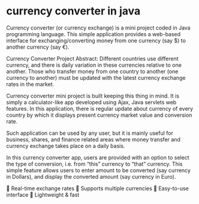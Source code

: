 # currency converter in java


Currency converter (or currency exchange) is a mini project coded in Java programming language. This simple application provides a web-based interface for exchanging/converting money from one currency (say $) to another currency (say €).

Currency Converter Project Abstract:
Different countries use different currency, and there is daily variation in these currencies relative to one another. Those who transfer money from one country to another (one currency to another) must be updated with the latest currency exchange rates in the market.

Currency converter mini project is built keeping this thing in mind. It is simply a calculator-like app developed using Ajax, Java servlets web features. In this application, there is regular update about currency of every country by which it displays present currency market value and conversion rate.

Such application can be used by any user, but it is mainly useful for business, shares, and finance related areas where money transfer and currency exchange takes place on a daily basis.

In this currency converter app, users are provided with an option to select the type of conversion, i.e. from “this” currency to “that” currency. This simple feature allows users to enter amount to be converted (say currency in Dollars), and display the converted amount (say currency in Euro).

🔹 Real-time exchange rates
🔹 Supports multiple currencies
🔹 Easy-to-use interface
🔹 Lightweight & fast




